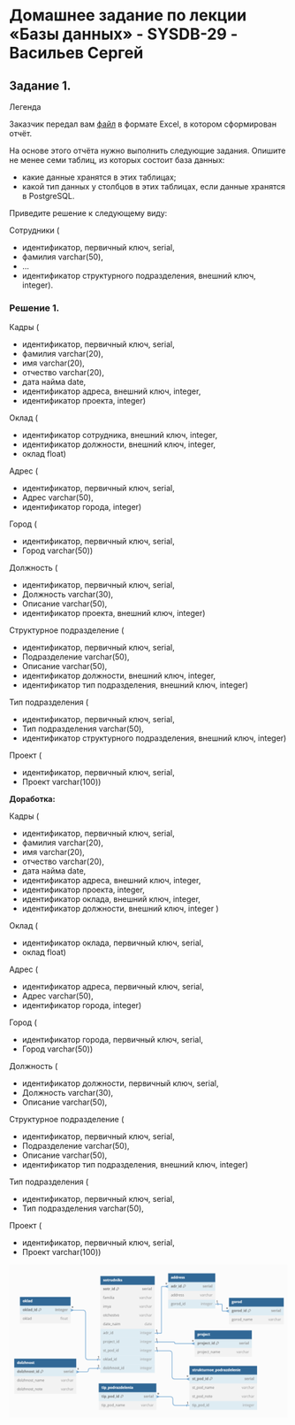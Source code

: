 # Домашнее задание по лекции «Базы данных» - SYSDB-29 - Васильев Сергей

## Задание 1. 
Легенда

Заказчик передал вам [файл](https://github.com/netology-code/sdb-homeworks/blob/main/resources/hw-12-1.xlsx) в формате Excel, в котором сформирован отчёт.

На основе этого отчёта нужно выполнить следующие задания.
Опишите не менее семи таблиц, из которых состоит база данных:

* какие данные хранятся в этих таблицах;
* какой тип данных у столбцов в этих таблицах, если данные хранятся в PostgreSQL.


Приведите решение к следующему виду:

Сотрудники (

* идентификатор, первичный ключ, serial,
* фамилия varchar(50),
* ...
* идентификатор структурного подразделения, внешний ключ, integer).



### Решение 1.

Кадры (

* идентификатор, первичный ключ, serial,
* фамилия varchar(20),
* имя varchar(20),
* отчество varchar(20),
* дата найма date,
* идентификатор адреса, внешний ключ, integer,
* идентификатор проекта, integer)


Оклад (

* идентификатор сотрудника, внешний ключ, integer,
* идентификатор должности, внешний ключ, integer,
* оклад float)


Адрес (

* идентификатор, первичный ключ, serial,
* Адрес varchar(50),
* идентификатор города, integer)


Город (

* идентификатор, первичный ключ, serial,
* Город varchar(50))


Должность (

* идентификатор, первичный ключ, serial,
* Должность varchar(30),
* Описание varchar(50),
* идентификатор проекта, внешний ключ, integer)


Структурное подразделение (

* идентификатор, первичный ключ, serial,
* Подразделение varchar(50),
* Описание varchar(50),
* идентификатор должности, внешний ключ, integer,
* идентификатор тип подразделения, внешний ключ, integer)


Тип подразделения (

* идентификатор, первичный ключ, serial,
* Тип подразделения varchar(50),
* идентификатор структурного подразделения, внешний ключ, integer)


Проект (

* идентификатор, первичный ключ, serial,
* Проект varchar(100))

**Доработка:**

Кадры (

* идентификатор, первичный ключ, serial,
* фамилия varchar(20),
* имя varchar(20),
* отчество varchar(20),
* дата найма date,
* идентификатор адреса, внешний ключ, integer,
* идентификатор проекта, integer,
* идентификатор оклада, внешний ключ, integer,
* идентификатор должности, внешний ключ, integer
)


Оклад (

* идентификатор оклада, первичный ключ, serial,
* оклад float)


Адрес (

* идентификатор адреса, первичный ключ, serial,
* Адрес varchar(50),
* идентификатор города, integer)


Город (

* идентификатор города, первичный ключ, serial,
* Город varchar(50))


Должность (

* идентификатор должности, первичный ключ, serial,
* Должность varchar(30),
* Описание varchar(50),


Структурное подразделение (

* идентификатор, первичный ключ, serial,
* Подразделение varchar(50),
* Описание varchar(50),
* идентификатор тип подразделения, внешний ключ, integer)


Тип подразделения (

* идентификатор, первичный ключ, serial,
* Тип подразделения varchar(50),

Проект (

* идентификатор, первичный ключ, serial,
* Проект varchar(100))

![png](./img/db1.png)